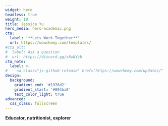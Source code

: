```yaml
---
widget: hero
headless: true
weight: 10
title: Jessica Yu
hero_media: hero-academic.png
cta:
  label: '**Lets Work Together**'
  url: https://wowchemy.com/templates/
#cta_alt:
#  label: Ask a question
#  url: https://discord.gg/z8wNYzb
cta_note:
  label: >-
#    <a class="js-github-release" href="https://wowchemy.com/updates/" data-repo="gcushen/hugo-academic">Latest release<!-- V --></a><div style="text-shadow: none;"><a class="github-button" href="https://github.com/wowchemy/wowchemy-hugo-modules" data-icon="octicon-star" data-size="large" data-show-count="true" aria-label="Poetry">My Poetry Website</a></div><div style="text-shadow: none;"><a class="github-button" href="https://github.com/wowchemy/starter-academic" data-icon="octicon-star" data-size="large" data-show-count="true" aria-label="Poetry">My Poetry Website 2</a></div>
design:
  background:
    gradient_end: '#1976d2'
    gradient_start: '#004ba0'
    text_color_light: true
advanced:
  css_class: fullscreen
---
```


**Educator, nutritionist, explorer**

